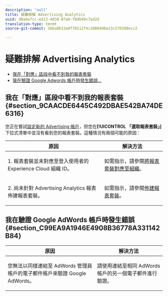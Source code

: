 ```yaml
---
description: 'null'
title: 疑難排解 Advertising Analytics
uuid: d0abe7cc-ed13-4d3d-87a6-f0d649c7ad2d
translation-type: tm+mt
source-git-commit: 16ba0b12e0f70112f4c10804d0a13c278388ecc2

---
```



# 疑難排解 Advertising Analytics

* [我在「對應」區段中看不到我的報表套裝](/help/integrate/c-advertising-analytics/c-adanalytics-workflow/aa-troubleshooting.md#section_9CAACDE6445C492DBAE542BA74DE6316)
* [我在驗證 Google Adwords 帳戶時發生錯誤...](/help/integrate/c-advertising-analytics/c-adanalytics-workflow/aa-troubleshooting.md#section_C99EA9A1946E4908B36778A331142B84)

## 我在「對應」區段中看不到我的報表套裝 {#section_9CAACDE6445C492DBAE542BA74DE6316}

您正在嘗試[設定新的 Advertising 帳戶](/help/integrate/c-advertising-analytics/c-adanalytics-workflow/aa-create-ad-account.md)，但您在&#x200B;**[!UICONTROL 「選取報表套裝」]**&#x200B;下拉式清單中並沒有看到您的報表套裝。這種情況有兩個可能的原因：

<table id="table_271D7E817B4C44818717A47C3223E592"> 
 <thead> 
  <tr> 
   <th colname="col1" class="entry"> 原因 </th> 
   <th colname="col2" class="entry"> 解決方法 </th> 
  </tr>
 </thead>
 <tbody> 
  <tr> 
   <td colname="col1"> <p>1. 報表套裝並未對應至登入使用者的 Experience Cloud 組織 ID。 </p> </td> 
   <td colname="col2"> <p>如需指示，請參閱<a href="https://marketing.adobe.com/resources/help/en_US/mcloud/map-report-suite.html"  >將報表套裝對應至組織</a>。 </p> </td> 
  </tr> 
  <tr> 
   <td colname="col1"> <p>2. 尚未針對 Advertising Analytics 報表佈建報表套裝。 </p> </td> 
   <td colname="col2"> <p>如需指示，請參閱<a href="/help/integrate/c-advertising-analytics/c-adanalytics-workflow/aa-provision-rs.md"  >佈建報表套裝</a>。 </p> </td> 
  </tr> 
 </tbody> 
</table>

## 我在驗證 Google AdWords 帳戶時發生錯誤 {#section_C99EA9A1946E4908B36778A331142B84}

<table id="table_F1C1192BF40C43CE8600B1BB417A7269"> 
 <thead> 
  <tr> 
   <th colname="col1" class="entry"> 原因 </th> 
   <th colname="col2" class="entry"> 解決方法 </th> 
  </tr>
 </thead>
 <tbody> 
  <tr> 
   <td colname="col1"> <p>您無法以同樣連結至 AdWords 管理員帳戶的電子郵件帳戶來驗證 Google AdWords。 </p> </td> 
   <td colname="col2"> <p>請使用連結至相同 AdWords 帳戶的另一個電子郵件進行驗證。 </p> </td> 
  </tr> 
 </tbody> 
</table>

